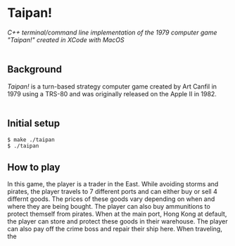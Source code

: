 # Taipan!
*C++ terminal/command line implementation of the 1979 computer game "Taipan!" created in XCode with MacOS* <br><br>

## Background
*Taipan!* is a turn-based strategy computer game created by Art Canfil in 1979 using a TRS-80 and was originally released on the Apple II in 1982.
<br><br>

## Initial setup
```
$ make ./taipan
$ ./taipan
```



## How to play
In this game, the player is a trader in the East. While avoiding storms and pirates, the player travels to 7 different ports and can either buy or sell 4 differnt goods. The prices of these goods vary depending on when and where they are being bought. The player can also buy ammunitions to protect themself from pirates. When at the main port, Hong Kong at default, the player can store and protect these goods in their warehouse. The player can also pay off the crime boss and repair their ship here. When traveling, the
